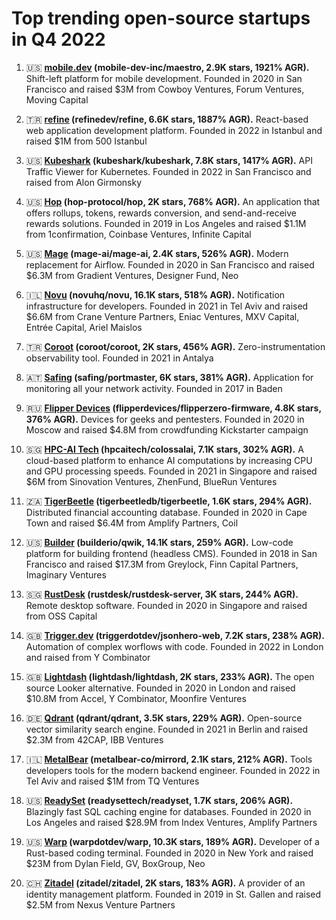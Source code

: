 # Top trending open-source startups in Q4 2022

1. 🇺🇸 **[mobile.dev](https://www.mobile.dev/) (mobile-dev-inc/maestro, 2.9K stars, 1921% AGR).** Shift-left platform for mobile development. Founded in 2020 in San Francisco and raised $3M from Cowboy Ventures, Forum Ventures, Moving Capital

2. 🇹🇷 **[refine](https://refine.dev/) (refinedev/refine, 6.6K stars, 1887% AGR).** React-based web application development platform. Founded in 2022 in Istanbul and raised $1M from 500 Istanbul

3. 🇺🇸 **[Kubeshark](https://kubeshark.co/) (kubeshark/kubeshark, 7.8K stars, 1417% AGR).** API Traffic Viewer for Kubernetes. Founded in 2022 in San Francisco and raised from Alon Girmonsky

4. 🇺🇸 **[Hop](https://hop.exchange/) (hop-protocol/hop, 2K stars, 768% AGR).** An application that offers rollups, tokens, rewards conversion, and send-and-receive rewards solutions. Founded in 2019 in Los Angeles and raised $1.1M from 1confirmation, Coinbase Ventures, Infinite Capital

5. 🇺🇸 **[Mage](https://www.mage.ai/) (mage-ai/mage-ai, 2.4K stars, 526% AGR).** Modern replacement for Airflow. Founded in 2020 in San Francisco and raised $6.3M from Gradient Ventures, Designer Fund, Neo

6. 🇮🇱 **[Novu](https://novu.co/) (novuhq/novu, 16.1K stars, 518% AGR).** Notification infrastructure for developers. Founded in 2021 in Tel Aviv and raised $6.6M from Crane Venture Partners, Eniac Ventures, MXV Capital, Entrée Capital, Ariel Maislos

7. 🇹🇷 **[Coroot](https://coroot.com/) (coroot/coroot, 2K stars, 456% AGR).** Zero-instrumentation observability tool. Founded in 2021 in Antalya

8. 🇦🇹 **[Safing](https://safing.io/) (safing/portmaster, 6K stars, 381% AGR).** Application for monitoring all your network activity. Founded in 2017 in Baden

9. 🇷🇺 **[Flipper Devices](https://www.flipperdevices.com/) (flipperdevices/flipperzero-firmware, 4.8K stars, 376% AGR).** Devices for geeks and pentesters. Founded in 2020 in Moscow and raised $4.8M from crowdfunding Kickstarter campaign

10. 🇸🇬 **[HPC-AI Tech](https://www.hpcaitech.com/) (hpcaitech/colossalai, 7.1K stars, 302% AGR).** A cloud-based platform to enhance AI computations by increasing CPU and GPU processing speeds. Founded in 2021 in Singapore and raised $6M from Sinovation Ventures, ZhenFund, BlueRun Ventures

11. 🇿🇦 **[TigerBeetle](https://tigerbeetle.com/) (tigerbeetledb/tigerbeetle, 1.6K stars, 294% AGR).** Distributed financial accounting database. Founded in 2020 in Cape Town and raised $6.4M from Amplify Partners, Coil

12. 🇺🇸 **[Builder](https://www.builder.io/) (builderio/qwik, 14.1K stars, 259% AGR).** Low-code platform for building frontend (headless CMS). Founded in 2018 in San Francisco and raised $17.3M from Greylock, Finn Capital Partners, Imaginary Ventures

13. 🇸🇬 **[RustDesk](https://rustdesk.com/) (rustdesk/rustdesk-server, 3K stars, 244% AGR).** Remote desktop software. Founded in 2020 in Singapore and raised from OSS Capital

14. 🇬🇧 **[Trigger.dev](https://trigger.dev/) (triggerdotdev/jsonhero-web, 7.2K stars, 238% AGR).** Automation of complex worflows with code. Founded in 2022 in London and raised from Y Combinator

15. 🇬🇧 **[Lightdash](https://www.lightdash.com/) (lightdash/lightdash, 2K stars, 233% AGR).** The open source Looker alternative. Founded in 2020 in London and raised $10.8M from Accel, Y Combinator, Moonfire Ventures

16. 🇩🇪 **[Qdrant](https://qdrant.tech/) (qdrant/qdrant, 3.5K stars, 229% AGR).** Open-source vector similarity search engine. Founded in 2021 in Berlin and raised $2.3M from 42CAP, IBB Ventures

17. 🇮🇱 **[MetalBear](https://metalbear.co/) (metalbear-co/mirrord, 2.1K stars, 212% AGR).** Tools developers tools for the modern backend engineer. Founded in 2022 in Tel Aviv and raised $1M from TQ Ventures

18. 🇺🇸 **[ReadySet](https://readyset.io/) (readysettech/readyset, 1.7K stars, 206% AGR).** Blazingly fast SQL caching engine for databases. Founded in 2020 in Los Angeles and raised $28.9M from Index Ventures, Amplify Partners

19. 🇺🇸 **[Warp](https://www.warp.dev/) (warpdotdev/warp, 10.3K stars, 189% AGR).** Developer of a Rust-based coding terminal. Founded in 2020 in New York and raised $23M from Dylan Field, GV, BoxGroup, Neo

20. 🇨🇭 **[Zitadel](https://zitadel.com/) (zitadel/zitadel, 2K stars, 183% AGR).** A provider of an identity management platform. Founded in 2019 in St. Gallen and raised $2.5M from Nexus Venture Partners
